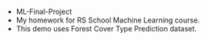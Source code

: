 * ML-Final-Project
* My homework for RS School Machine Learning course.
* This demo uses Forest Cover Type Prediction dataset.

